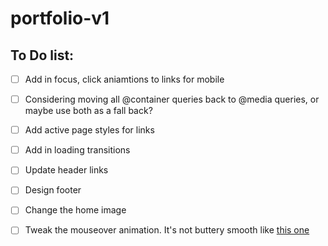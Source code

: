 # portfolio-v1

## To Do list:

- [ ] Add in focus, click aniamtions to links for mobile

- [ ] Considering moving all @container queries back to @media queries, or maybe use both as a fall back?

- [ ] Add active page styles for links

- [ ] Add in loading transitions

- [ ] Update header links

- [ ] Design footer

- [ ] Change the home image

- [ ] Tweak the mouseover animation. It's not buttery smooth like [this one](https://en.bazil.fr/)
